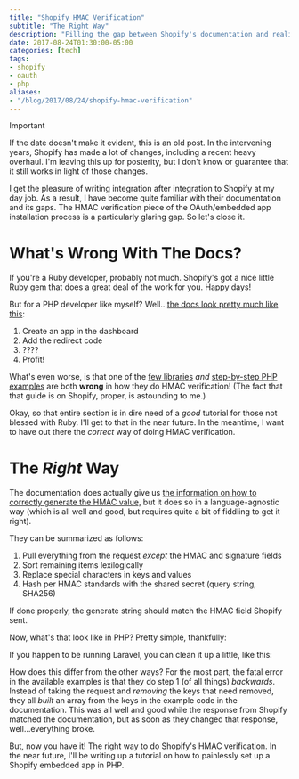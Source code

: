 ```yaml
---
title: "Shopify HMAC Verification"
subtitle: "The Right Way"
description: "Filling the gap between Shopify's documentation and reality when it comes to verification of new embedded apps."
date: 2017-08-24T01:30:00-05:00
categories: [tech]
tags: 
- shopify
- oauth
- php
aliases:
- "/blog/2017/08/24/shopify-hmac-verification"
---
```


> [!IMPORTANT]
> If the date doesn't make it evident, this is an old post. In the intervening years, Shopify has made a lot of changes, including a recent heavy overhaul. I'm leaving this up for posterity, but I don't know or guarantee that it still works in light of those changes.

I get the pleasure of writing integration after integration to Shopify at my day job. As a result, I have become quite familiar with their documentation and its gaps. The HMAC verification piece of the OAuth/embedded app installation process is a particularly glaring gap. So let's close it.

# What's Wrong With The Docs?

If you're a Ruby developer, probably not much. Shopify's got a nice little Ruby gem that does a great deal of the work for you. Happy days!

But for a PHP developer like myself? Well...[the docs look pretty much like this](https://help.shopify.com/api/sdks/shopify-apps/embedded-app-sdk/getting-started):

1. Create an app in the dashboard
1. Add the redirect code
1. ????
1. Profit!

What's even worse, is that one of the [few libraries](https://github.com/joshrps/laravel-shopify-API-wrapper) *and* [step-by-step PHP examples](https://www.shopify.com/partners/blog/17056443-how-to-generate-a-shopify-api-token) are both **wrong** in how they do HMAC verification! (The fact that that guide is on Shopify, proper, is astounding to me.)

Okay, so that entire section is in dire need of a *good* tutorial for those not blessed with Ruby. I'll get to that in the near future. In the meantime, I want to have out there the *correct* way of doing HMAC verification.

# The *Right* Way

The documentation does actually give us [the information on how to correctly generate the HMAC value,](https://help.shopify.com/api/getting-started/authentication/oauth#verification) but it does so in a language-agnostic way (which is all well and good, but requires quite a bit of fiddling to get it right).

They can be summarized as follows:

1. Pull everything from the request *except* the HMAC and signature fields
1. Sort remaining items lexilogically
1. Replace special characters in keys and values
1. Hash per HMAC standards with the shared secret (query string, SHA256)

If done properly, the generate string should match the HMAC field Shopify sent.

Now, what's that look like in PHP? Pretty simple, thankfully:

<script src="https://gist.github.com/ShaunaGordon/24da74ac66d0d2d8259fe52df0f57ef3.js?file=hmac_vanilla.php"></script>

If you happen to be running Laravel, you can clean it up a little, like this:

<script src="https://gist.github.com/ShaunaGordon/24da74ac66d0d2d8259fe52df0f57ef3.js?file=hmac_laravel.php"></script>

How does this differ from the other ways? For the most part, the fatal error in the available examples is that they do step 1 (of all things) *backwards*. Instead of taking the request and *removing* the keys that need removed, they all *built* an array from the keys in the example code in the documentation. This was all well and good while the response from Shopify matched the documentation, but as soon as they changed that response, well...everything broke.

But, now you have it! The right way to do Shopify's HMAC verification. In the near future, I'll be writing up a tutorial on how to painlessly set up a Shopify embedded app in PHP.
